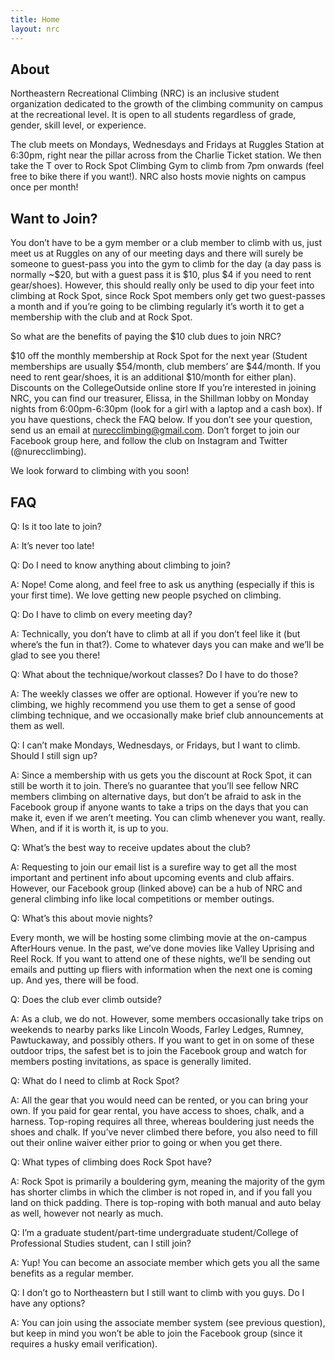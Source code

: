 ```yaml
---
title: Home
layout: nrc
---
```

## About

Northeastern Recreational Climbing (NRC) is an inclusive student organization dedicated to the growth of the climbing community on campus at the recreational level. It is open to all students regardless of grade, gender, skill level, or experience.

The club meets on Mondays, Wednesdays and Fridays at Ruggles Station at 6:30pm, right near the pillar across from the Charlie Ticket station. We then take the T over to Rock Spot Climbing Gym to climb from 7pm onwards (feel free to bike there if you want!). NRC also hosts movie nights on campus once per month!


## Want to Join?

You don’t have to be a gym member or a club member to climb with us, just meet us at Ruggles on any of our meeting days and there will surely be someone to guest-pass you into the gym to climb for the day (a day pass is normally ~$20, but with a guest pass it is $10, plus $4 if you need to rent gear/shoes). However, this should really only be used to dip your feet into climbing at Rock Spot, since Rock Spot members only get two guest-passes a month and if you’re going to be climbing regularly it’s worth it to get a membership with the club and at Rock Spot.

So what are the benefits of paying the $10 club dues to join NRC?

$10 off the monthly membership at Rock Spot for the next year (Student memberships are usually $54/month, club members’ are $44/month. If you need to rent gear/shoes, it is an additional $10/month for either plan).
Discounts on the CollegeOutside online store
If you’re interested in joining NRC, you can find our treasurer, Elissa, in the Shillman lobby on Monday nights from 6:00pm-6:30pm (look for a girl with a laptop and a cash box). If you have questions, check the FAQ below. If you don’t see your question, send us an email at nurecclimbing@gmail.com. Don’t forget to join our Facebook group here, and follow the club on Instagram and Twitter (@nurecclimbing).

We look forward to climbing with you soon!

## FAQ

Q: Is it too late to join?

A: It’s never too late!

Q: Do I need to know anything about climbing to join?

A: Nope! Come along, and feel free to ask us anything (especially if this is your first time). We love getting new people psyched on climbing.

Q: Do I have to climb on every meeting day?

A: Technically, you don’t have to climb at all if you don’t feel like it (but where’s the fun in that?). Come to whatever days you can make and we’ll be glad to see you there!

Q: What about the technique/workout classes? Do I have to do those?

A: The weekly classes we offer are optional. However if you’re new to climbing, we highly recommend you use them to get a sense of good climbing technique, and we occasionally make brief club announcements at them as well.

Q: I can’t make Mondays, Wednesdays, or Fridays, but I want to climb. Should I still sign up?

A: Since a membership with us gets you the discount at Rock Spot, it can still be worth it to join. There’s no guarantee that you’ll see fellow NRC members climbing on alternative days, but don’t be afraid to ask in the Facebook group if anyone wants to take a trips on the days that you can make it, even if we aren’t meeting. You can climb whenever you want, really. When, and if it is worth it, is up to you.

Q: What’s the best way to receive updates about the club?

A: Requesting to join our email list is a surefire way to get all the most important and pertinent info about upcoming events and club affairs. However, our Facebook group (linked above) can be a hub of NRC and general climbing info like local competitions or member outings.

Q: What’s this about movie nights?

Every month, we will be hosting some climbing movie at the on-campus AfterHours venue. In the past, we’ve done movies like Valley Uprising and Reel Rock. If you want to attend one of these nights, we’ll be sending out emails and putting up fliers with information when the next one is coming up. And yes, there will be food.

Q: Does the club ever climb outside?

A: As a club, we do not. However, some members occasionally take trips on weekends to nearby parks like Lincoln Woods, Farley Ledges, Rumney, Pawtuckaway, and possibly others. If you want to get in on some of these outdoor trips, the safest bet is to join the Facebook group and watch for members posting invitations, as space is generally limited.

Q: What do I need to climb at Rock Spot?

A: All the gear that you would need can be rented, or you can bring your own. If you paid for gear rental, you have access to shoes, chalk, and a harness. Top-roping requires all three, whereas bouldering just needs the shoes and chalk. If you’ve never climbed there before, you also need to fill out their online waiver either prior to going or when you get there.

Q: What types of climbing does Rock Spot have?

A: Rock Spot is primarily a bouldering gym, meaning the majority of the gym has shorter climbs in which the climber is not roped in, and if you fall you land on thick padding. There is top-roping with both manual and auto belay as well, however not nearly as much.

Q: I’m a graduate student/part-time undergraduate student/College of Professional Studies student, can I still join?

A: Yup! You can become an associate member which gets you all the same benefits as a regular member.

Q: I don’t go to Northeastern but I still want to climb with you guys. Do I have any options?

A: You can join using the associate member system (see previous question), but keep in mind you won’t be able to join the Facebook group (since it requires a husky email verification).